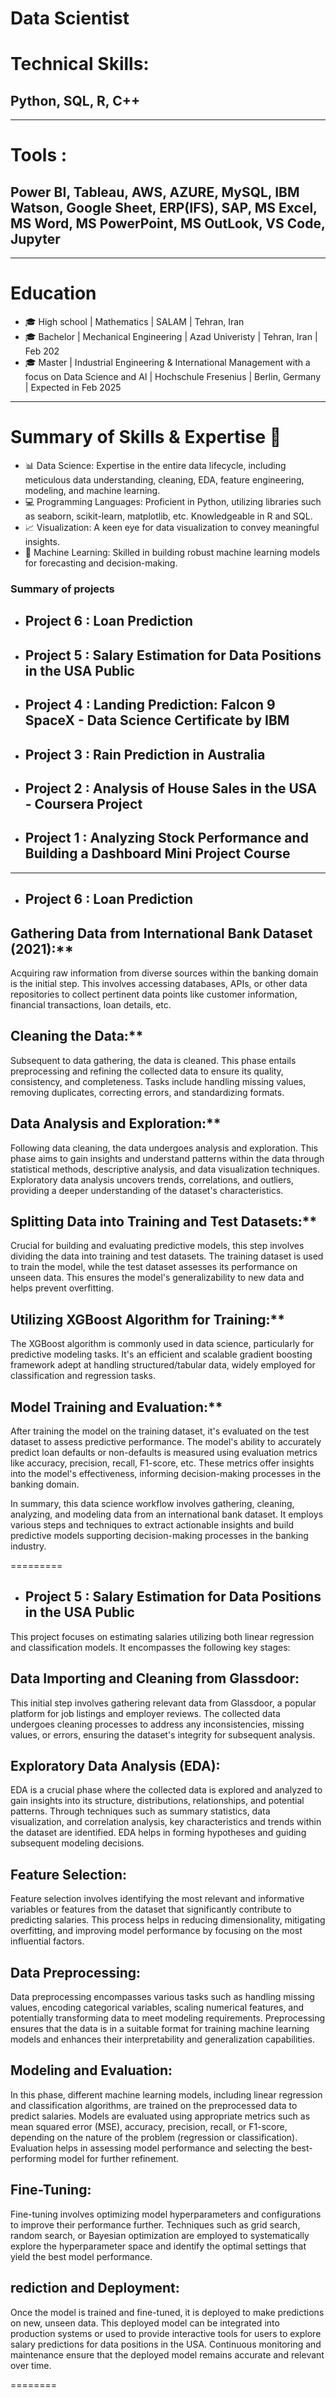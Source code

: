 # Data Scientist

# Technical Skills: 
## Python, SQL, R, C++
----

# Tools : 
## Power BI, Tableau, AWS, AZURE, MySQL, IBM Watson, Google Sheet, ERP(IFS), SAP, MS Excel, MS Word, MS PowerPoint, MS OutLook, VS Code, Jupyter
---

# Education

- 🎓 High school  |  Mathematics                            |  SALAM    |  Tehran, Iran  
- 🎓 Bachelor     |  Mechanical Engineering                 |  Azad Univeristy  | Tehran, Iran  |  Feb 202
- 🎓 Master       |  Industrial Engineering & International Management with a focus on Data Science and AI  |  Hochschule Fresenius  |  Berlin, Germany  |  Expected in Feb 2025

---

# Summary of Skills & Expertise 🚀

- 📊 Data Science: Expertise in the entire data lifecycle, including meticulous data understanding, cleaning, EDA, feature engineering, modeling, and machine learning.
- 💻 Programming Languages: Proficient in Python, utilizing libraries such as seaborn, scikit-learn, matplotlib, etc. Knowledgeable in R and SQL.
- 📈 Visualization: A keen eye for data visualization to convey meaningful insights.
- 🤖 Machine Learning: Skilled in building robust machine learning models for forecasting and decision-making.

###  Summary of projects 

- ## Project 6 : Loan Prediction
- ## Project 5 : Salary Estimation for Data Positions in the USA Public
- ## Project 4 : Landing Prediction: Falcon 9 SpaceX - Data Science Certificate by IBM
- ## Project 3 : Rain Prediction in Australia
- ## Project 2 : Analysis of House Sales in the USA - Coursera Project
- ## Project 1 : Analyzing Stock Performance and Building a Dashboard Mini Project Course
----------


- ## Project 6 : Loan Prediction
## Gathering Data from International Bank Dataset (2021):**  
   Acquiring raw information from diverse sources within the banking domain is the initial step. This involves accessing databases, APIs, or other data repositories to collect pertinent data points like customer information, financial transactions, loan details, etc.

## Cleaning the Data:**  
   Subsequent to data gathering, the data is cleaned. This phase entails preprocessing and refining the collected data to ensure its quality, consistency, and completeness. Tasks include handling missing values, removing duplicates, correcting errors, and standardizing formats.

## Data Analysis and Exploration:**  
   Following data cleaning, the data undergoes analysis and exploration. This phase aims to gain insights and understand patterns within the data through statistical methods, descriptive analysis, and data visualization techniques. Exploratory data analysis uncovers trends, correlations, and outliers, providing a deeper understanding of the dataset's characteristics.

## Splitting Data into Training and Test Datasets:**  
   Crucial for building and evaluating predictive models, this step involves dividing the data into training and test datasets. The training dataset is used to train the model, while the test dataset assesses its performance on unseen data. This ensures the model's generalizability to new data and helps prevent overfitting.

## Utilizing XGBoost Algorithm for Training:**  
   The XGBoost algorithm is commonly used in data science, particularly for predictive modeling tasks. It's an efficient and scalable gradient boosting framework adept at handling structured/tabular data, widely employed for classification and regression tasks.

## Model Training and Evaluation:**  
   After training the model on the training dataset, it's evaluated on the test dataset to assess predictive performance. The model's ability to accurately predict loan defaults or non-defaults is measured using evaluation metrics like accuracy, precision, recall, F1-score, etc. These metrics offer insights into the model's effectiveness, informing decision-making processes in the banking domain.

In summary, this data science workflow involves gathering, cleaning, analyzing, and modeling data from an international bank dataset. It employs various steps and techniques to extract actionable insights and build predictive models supporting decision-making processes in the banking industry.

=========

- ## Project 5 : Salary Estimation for Data Positions in the USA Public

This project focuses on estimating salaries utilizing both linear regression and classification models. It encompasses the following key stages:

## Data Importing and Cleaning from Glassdoor:
This initial step involves gathering relevant data from Glassdoor, a popular platform for job listings and employer reviews. The collected data undergoes cleaning processes to address any inconsistencies, missing values, or errors, ensuring the dataset's integrity for subsequent analysis.

## Exploratory Data Analysis (EDA):
EDA is a crucial phase where the collected data is explored and analyzed to gain insights into its structure, distributions, relationships, and potential patterns. Through techniques such as summary statistics, data visualization, and correlation analysis, key characteristics and trends within the dataset are identified. EDA helps in forming hypotheses and guiding subsequent modeling decisions.

## Feature Selection:
Feature selection involves identifying the most relevant and informative variables or features from the dataset that significantly contribute to predicting salaries. This process helps in reducing dimensionality, mitigating overfitting, and improving model performance by focusing on the most influential factors.

## Data Preprocessing:
Data preprocessing encompasses various tasks such as handling missing values, encoding categorical variables, scaling numerical features, and potentially transforming data to meet modeling requirements. Preprocessing ensures that the data is in a suitable format for training machine learning models and enhances their interpretability and generalization capabilities.

## Modeling and Evaluation:
In this phase, different machine learning models, including linear regression and classification algorithms, are trained on the preprocessed data to predict salaries. Models are evaluated using appropriate metrics such as mean squared error (MSE), accuracy, precision, recall, or F1-score, depending on the nature of the problem (regression or classification). Evaluation helps in assessing model performance and selecting the best-performing model for further refinement.

## Fine-Tuning:
Fine-tuning involves optimizing model hyperparameters and configurations to improve their performance further. Techniques such as grid search, random search, or Bayesian optimization are employed to systematically explore the hyperparameter space and identify the optimal settings that yield the best model performance.

## rediction and Deployment:
Once the model is trained and fine-tuned, it is deployed to make predictions on new, unseen data. This deployed model can be integrated into production systems or used to provide interactive tools for users to explore salary predictions for data positions in the USA. Continuous monitoring and maintenance ensure that the deployed model remains accurate and relevant over time.

========

